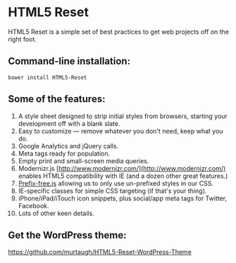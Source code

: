 # HTML5 Reset

HTML5 Reset is a simple set of best practices to get web projects off on the right foot.

## Command-line installation:

```
bower install HTML5-Reset
```

## Some of the features:

1. A style sheet designed to strip initial styles from browsers, starting your development off with a blank slate.
2. Easy to customize — remove whatever you don't need, keep what you do.
3. Google Analytics and jQuery calls.
4. Meta tags ready for population.
5. Empty print and small-screen media queries.
6. Modernizr.js [http://www.modernizr.com/](http://www.modernizr.com/) enables HTML5 compatibility with IE (and a dozen other great features.)
7. [Prefix-free.js](http://leaverou.github.io/prefixfree/) allowing us to only use un-prefixed styles in our CSS.
8. IE-specific classes for simple CSS targeting (if that's your thing).
9. iPhone/iPad/iTouch icon snippets, plus social/app meta tags for Twitter, Facebook.
10. Lots of other keen details.

## Get the WordPress theme:

https://github.com/murtaugh/HTML5-Reset-WordPress-Theme
